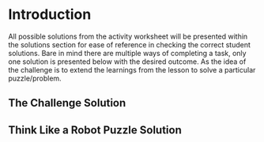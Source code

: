 # Introduction
All possible solutions from the activity worksheet will be presented within the solutions section for ease of reference in checking the correct student solutions. Bare in mind there are multiple ways of completing a task, only one solution is presented below with the desired outcome. As the idea of the challenge is to extend the learnings from the lesson to solve a particular puzzle/problem.
 
## The Challenge Solution

## Think Like a Robot Puzzle Solution